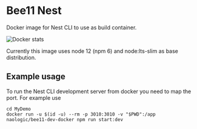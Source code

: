 # Bee11 Nest

Docker image for Nest CLI to use as build container.


![Docker stats](https://dockeri.co/image/naologic/bee11-dev-docker)


Currently this image uses node 12 (npm 6) and node:lts-slim as base distribution.

## Example usage 

To run the Nest CLI development server from docker you need to map the port.
For example use
```
cd MyDemo
docker run -u $(id -u) --rm -p 3010:3010 -v "$PWD":/app naologic/bee11-dev-docker npm run start:dev
```
